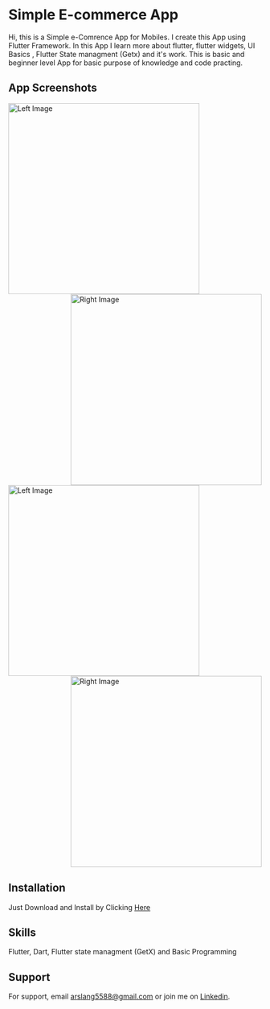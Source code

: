 
# Simple E-commerce App

Hi, this is a Simple e-Comrence App for Mobiles. I create this App using Flutter Framework. In this App I learn more about flutter, flutter widgets, UI Basics , Flutter State managment (Getx) and it's work. This is basic and beginner level App for basic purpose of knowledge and code practing.


## App Screenshots

<!--- ![App Screenshot](https://github.com/arslanaslam5588/simple_ecomrece_app_1/blob/master/assets/eComrence_scrnshot.png)  --->


<div style="overflow: auto;">
    <img src="https://github.com/arslanaslam5588/simple_ecomrece_app_1/blob/master/assets/eComrence_scrnshot.png" alt="Left Image" style="float: left; margin-right: 20px; width: 380px; "> &nbsp;&nbsp;&nbsp; &nbsp;&nbsp;&nbsp; &nbsp;&nbsp;&nbsp; &nbsp;
    <img src="https://github.com/arslanaslam5588/simple_ecomrece_app_1/blob/master/assets/eComrence_scrnshot.png" alt="Right Image" style="float: right; margin-left: 20px; width: 380px;"> &nbsp;&nbsp;&nbsp; &nbsp;&nbsp;&nbsp; &nbsp;&nbsp;&nbsp; &nbsp; <br>
      <img src="https://github.com/arslanaslam5588/simple_ecomrece_app_1/blob/master/assets/eComrence_scrnshot.png" alt="Left Image" style="float: left; margin-right: 20px; width: 380px; "> &nbsp;&nbsp;&nbsp; &nbsp;&nbsp;&nbsp; &nbsp;&nbsp;&nbsp; &nbsp;
    <img src="https://github.com/arslanaslam5588/simple_ecomrece_app_1/blob/master/assets/eComrence_scrnshot.png" alt="Right Image" style="float: right; margin-left: 20px; width: 380px;"> &nbsp;&nbsp;&nbsp; &nbsp;&nbsp;&nbsp; &nbsp;&nbsp;&nbsp; &nbsp;
    
  
</div>

## Installation

Just Download and Install by Clicking <a href = "https://github.com/arslanaslam5588/simple_ecomrece_app_1/raw/refs/heads/master/assets/App.apk" >Here</a>

  
## Skills
Flutter, Dart, Flutter state managment (GetX) and Basic Programming


## Support

For support, email arslang5588@gmail.com or join me on <a href = "https://www.linkedin.com/in/arslanaslam77/" >Linkedin</a>.

